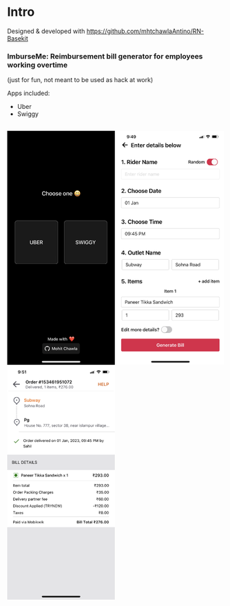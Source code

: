 # Intro 

Designed & developed with https://github.com/mhtchawlaAntino/RN-Basekit </br>

### ImburseMe: Reimbursement bill generator for employees working overtime

(just for fun, not meant to be used as hack at work)

Apps included: <br>
- Uber <br>
- Swiggy

<br>

<div>
   <div>
    <img src="https://github.com/MhtChawla/glimpse-of-mywork/blob/main/ImburseMe/1.PNG" width="250" />
    <img src="https://github.com/MhtChawla/glimpse-of-mywork/blob/main/ImburseMe/2.PNG" width="250" />
    <img src="https://github.com/MhtChawla/glimpse-of-mywork/blob/main/ImburseMe/3.PNG" width="250" />
  </div>
</div>
